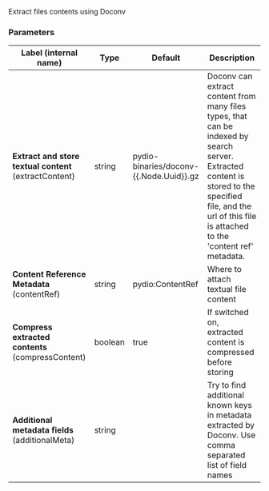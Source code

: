 
 Extract files contents using Doconv

### Parameters
|Label (internal name)|Type|Default|Description|
|---|---|---|---|
|**Extract and store textual content** (extractContent)|string|pydio-binaries/doconv-{{.Node.Uuid}}.gz|Doconv can extract content from many files types, that can be indexed by search server. Extracted content is stored to the specified file, and the url of this file is attached to the 'content ref' metadata.|
|**Content Reference Metadata** (contentRef)|string|pydio:ContentRef|Where to attach textual file content|
|**Compress extracted contents** (compressContent)|boolean|true|If switched on, extracted content is compressed before storing|
|**Additional metadata fields** (additionalMeta)|string||Try to find additional known keys in metadata extracted by Doconv. Use comma separated list of field names|





